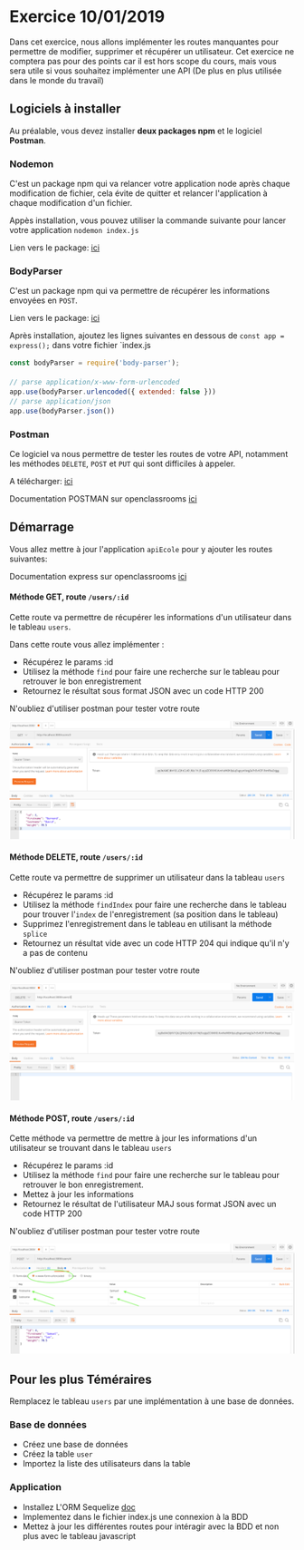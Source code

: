 # Exercice 10/01/2019
 
 Dans cet exercice, nous allons implémenter les routes manquantes pour permettre de modifier, supprimer et récupérer un utilisateur.
 Cet exercice ne comptera pas pour des points car il est hors scope du cours, mais vous sera utile si vous souhaitez implémenter une API (De plus en plus utilisée dans le monde du travail)
 
 
## Logiciels à installer

Au préalable, vous devez installer **deux packages npm** et le logiciel **Postman**.
 

 ### Nodemon
 C'est un package npm qui va relancer votre application node après chaque modification de fichier, cela évite de quitter et relancer l'application à chaque modification d'un fichier.
 
 Appès installation, vous pouvez utiliser la commande suivante pour lancer votre application `nodemon index.js`
 
  
Lien vers le package:  [ici](https://www.npmjs.com/package/nodemon)
  
 ### BodyParser
 C'est un package npm qui va permettre de récupérer les informations envoyées en `POST`.
  
Lien vers le package:  [ici](https://www.npmjs.com/package/body-parser)

Après installation, ajoutez les lignes suivantes en dessous de `const app = express();` dans votre fichier `index.js
```javascript
const bodyParser = require('body-parser');

// parse application/x-www-form-urlencoded
app.use(bodyParser.urlencoded({ extended: false }))
// parse application/json
app.use(bodyParser.json())
```
  
  
 ### Postman
 Ce logiciel va nous permettre de tester les routes de votre API, notamment les méthodes `DELETE`, `POST` et `PUT` qui sont difficiles à appeler.
 
 A télécharger: [ici](https://www.getpostman.com/) 
 
 Documentation POSTMAN sur openclassrooms [ici](https://openclassrooms.com/fr/courses/4668056-construisez-des-microservices/5123020-testez-votre-api-grace-a-postman)



## Démarrage

Vous allez mettre à jour l'application `apiEcole` pour y ajouter les routes suivantes:

Documentation express sur openclassrooms [ici](https://openclassrooms.com/fr/courses/1056721-des-applications-ultra-rapides-avec-node-js/1057503-le-framework-express-js)


#### Méthode GET, route `/users/:id`
Cette route va permettre de récupérer les informations d'un utilisateur dans le tableau `users`.

Dans cette route vous allez implémenter : 

 - Récupérez le params :id
 - Utilisez la méthode `find` pour faire une recherche sur le tableau pour retrouver le bon enregistrement
 - Retournez le résultat sous format JSON avec un code HTTP 200

N'oubliez d'utiliser postman pour tester votre route

![Postman image get user](/documentation/exo/imgs/1.png)


#### Méthode DELETE, route `/users/:id`
Cette route va permettre de supprimer un utilisateur dans la tableau `users`

 - Récupérez le params :id
 - Utilisez la méthode `findIndex` pour faire une recherche dans le tableau pour trouver l'`index` de l'enregistrement (sa position dans le tableau)
 - Supprimez l'enregistrement dans le tableau en utilisant la méthode `splice`
 - Retournez un résultat vide avec un code HTTP 204 qui indique qu'il n'y a pas de contenu

N'oubliez d'utiliser postman pour tester votre route

![Postman image delete user](/documentation/exo/imgs/2.png)


#### Méthode POST, route `/users/:id`
Cette méthode va permettre de mettre à jour les informations d'un utilisateur se trouvant dans le tableau `users`

- Récupérez le params :id
- Utilisez la méthode `find` pour faire une recherche sur le tableau pour retrouver le bon enregistrement.
- Mettez à jour les informations
- Retournez le résultat de l'utilisateur MAJ sous format JSON avec un code HTTP 200

N'oubliez d'utiliser postman pour tester votre route

![Postman image delete user](/documentation/exo/imgs/3.png)




## Pour les plus Téméraires

Remplacez le tableau `users` par une implémentation à une base de données.

### Base de données
- Créez une base de données
- Créez la table `user`
- Importez la liste des utilisateurs dans la table


### Application

- Installez L'ORM Sequelize  [doc](http://docs.sequelizejs.com/)
- Implementez dans le fichier index.js une connexion à la BDD
- Mettez à jour les différentes routes pour intéragir avec la BDD et non plus avec le tableau javascript









